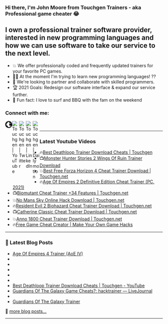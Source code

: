 ### Hi there, I'm John Moore from Touchgen Trainers - aka Professional game cheater 😂
## I own a professional trainer software provider, interested in new programming languages and how we can use software to take our service to the next level.

- 💥 We offer professionally coded and frequently updated trainers for your favorite PC games.
- 👩‍💻 At the moment I'm trying to learn new programming languages! ??
- 🤝 We're looking to partner and collaborate with skilled programmers.
- 🏆 2021 Goals: Redesign our software interface & expand our service further. 
- 🎉 Fun fact: I love to surf and BBQ with the fam on the weekend


### Connect with me:

[<img align="left" alt="Touchgen.net" width="22px" src="https://raw.githubusercontent.com/iconic/open-iconic/master/svg/globe.svg" />][website]
[<img align="left" alt="Touchgen | YouTube" width="22px" src="https://cdn.jsdelivr.net/npm/simple-icons@v3/icons/youtube.svg" />][youtube]
[<img align="left" alt="Touchgen | Twitter" width="22px" src="https://cdn.jsdelivr.net/npm/simple-icons@v3/icons/twitter.svg" />][twitter]
[<img align="left" alt="Touchgen | LinkedIn" width="22px" src="https://cdn.jsdelivr.net/npm/simple-icons@v3/icons/linkedin.svg" />][linkedin]
[<img align="left" alt="Touchgen | Dailymotion" width="22px" src="https://cdn.jsdelivr.net/npm/simple-icons@v3/icons/dailymotion.svg" />][dailymotion]

<br />

---
### Latest Youtube Videos

<!-- VIDEO-POST-LIST:START -->
 - 🔥[Best Deathloop Trainer Download Cheats | Touchgen](https://www.youtube.com/watch?v=5v8PQ1t9aY4)
 - 📺[Monster Hunter Stories 2 Wings Of Ruin Trainer Download](https://www.youtube.com/watch?v=m7LnELAjk80)
 - 💥[Best Free Forza Horizon 4 Cheat Trainer Download | Touchgen.net](https://www.youtube.com/watch?v=ZixpLiQOwTI)
 - 🔥[Age Of Empires 2 Definitive Edition Cheat Trainer (PC, 2021)](https://www.youtube.com/watch?v=bvS_SpkM8OY)
 - 📺[Biomutant Cheat Trainer +34 Features | Touchgen.net](https://www.youtube.com/watch?v=6x49LC36TqQ)
 - 💥[No Mans Sky Online Hack Download | Touchgen.net](https://www.youtube.com/watch?v=PvwQfcyvuKI)
 - 🔥[Resident Evil 2 Biohazard Cheat Trainer Download | Touchgen.net](https://www.youtube.com/watch?v=vNnX3V95VGM)
 - 📺[Catherine Classic Cheat Trainer Download | Touchgen.net](https://www.youtube.com/watch?v=0aAIWPxjNKc)
 - 💥[Anno 1800 Cheat Trainer Download | Touchgen.net](https://www.youtube.com/watch?v=e7TYrFqeWzk)
 - 🔥[Free Game Cheat Creator | Make Your Own Game Hacks](https://www.youtube.com/watch?v=_txs616ymqE)<!-- VIDEO-POST-LIST:END -->
---

### 🧾 Latest Blog Posts

<!-- BLOG-POST-LIST:START -->
- [Age Of Empires 4 Trainer (AoE IV)](https://www.touchgen.net/age-of-empires-4-trainer/)
- [](https://www.pinterest.ca/pin/819021882238858789/)
- [](https://www.pinterest.ca/pin/819021882238827129/)
- [](https://www.pinterest.ca/pin/819021882238795908/)
- [](https://www.pinterest.ca/pin/819021882238761432/)
- [](https://www.pinterest.ca/pin/819021882238729607/)
- [Best Deathloop Trainer Download Cheats | Touchgen - YouTube](https://www.youtube.com/watch?v=5v8PQ1t9aY4&feature=youtu.be)
- [Guardians Of The Galaxy Game Cheats?: hacktrainer — LiveJournal](https://hacktrainer.livejournal.com/1007.html)
- [](https://www.pinterest.ca/pin/819021882238700649/)
- [Guardians Of The Galaxy Trainer](https://www.touchgen.net/guardians-of-the-galaxy-trainer/)
<!-- BLOG-POST-LIST:END -->

📖 [more blog posts...](https://touchgen-gaming-trainers.blogspot.com)

---


[website]: https://www.touchgen.net
[twitter]: https://twitter.com/touchgentrainer
[youtube]: https://www.youtube.com/c/Touchgen
[dailymotion]: https://www.dailymotion.com/dm_aedae9e8c0bf3c7b8a4c59d9a0f042c6
[linkedin]: https://www.linkedin.com/company/touchgencheats
